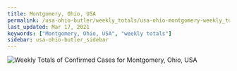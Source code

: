 ```yaml
---
title: Montgomery, Ohio, USA
permalink: /usa-ohio-butler/weekly_totals/usa-ohio-montgomery-weekly_totals.html
last_updated: Mar 17, 2021
keywords: ["Montgomery, Ohio, USA", "weekly totals"]
sidebar: usa-ohio-butler_sidebar
---
```


![Weekly Totals of Confirmed Cases for Montgomery, Ohio, USA](/covid_tracker/images/graphs/usa-ohio-montgomery-weekly_totals_graph.png)
